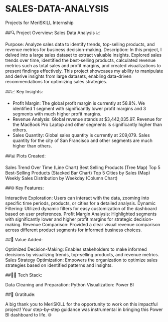 # SALES-DATA-ANALYSIS
Projects for MeriSKILL Internship


##🔍 Project Overview: Sales Data Analysis 📈

Purpose: Analyze sales data to identify trends, top-selling products, and revenue metrics for business decision-making.
Description: In this project, I delved into a large sales dataset to extract valuable insights. Explored sales trends over time, identified the best-selling products, calculated revenue metrics such as total sales and profit margins, and created visualizations to present findings effectively. This project showcases my ability to manipulate and derive insights from large datasets, enabling data-driven recommendations for optimizing sales strategies.

##📈 Key Insights:

- Profit Margin: The global profit margin is currently at 58.8%. We identified 1 segment with significantly lower profit margins and 3 segments with much higher profit margins.
- Revenue Analysis: Global revenue stands at $3,442,035.97. Revenue for the MacBook Pro Laptop and other segments is significantly higher than others.
- Sales Quantity: Global sales quantity is currently at 209,079. Sales quantity for the city of San Francisco and other segments are much higher than others.

##📊 Plots Created:

Sales Trend Over Time (Line Chart)
Best Selling Products (Tree Map)
Top 5 Best-Selling Products (Stacked Bar Chart)
Top 5 Cities by Sales (Map)
Weekly Sales Distribution by Weekday (Column Chart)

##🌐 Key Features:

Interactive Exploration: Users can interact with the data, zooming into specific time periods, products, or cities for a detailed analysis.
Dynamic Filtering: Utilized dynamic filters for easy customization of the dashboard based on user preferences.
Profit Margin Analysis: Highlighted segments with significantly lower and higher profit margins for strategic decision-making.
Revenue Comparison: Provided a clear visual revenue comparison across different product segments for informed business choices.

##💼 Value Added:

Optimized Decision-Making: Enables stakeholders to make informed decisions by visualizing trends, top-selling products, and revenue metrics.
Sales Strategy Optimization: Empowers the organization to optimize sales strategies based on identified patterns and insights.

##👨‍💻 Tech Stack:

Data Cleaning and Preparation: Python
Visualization: Power BI

##🙏 Gratitude:

A big thank you to MeriSKILL for the opportunity to work on this impactful project! Your step-by-step guidance was instrumental in bringing this Power BI dashboard to life. 🌐
